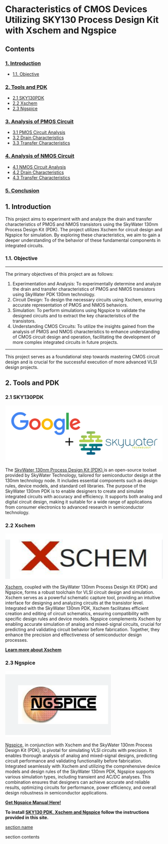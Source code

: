 <h1>Characteristics of CMOS Devices Utilizing SKY130 Process Design Kit with Xschem and Ngspice</h1>

<h2>Contents</h2>

<h3><a href="#intro">1. Introduction</a></h3>
<ul>
<li><a href="#obj">1.1. Objective</a></li>
</ul>
<h3><a href="#tool">2. Tools and PDK</a></h3>
<ul>
    <li><a href="#sky">2.1 SKY130PDK</a></li>
    <li><a href="#xschem">2.2 Xschem</a></li>
    <li><a href="#ngspice">2.3 Ngspice</a></li>
</ul>
<h3><a href="#">3. Analysis of PMOS Circuit</a></h3>
<ul>
  <li><a href="#">3.1 PMOS Circuit Analysis</a></li>
  <li><a href="#">3.2 Drain Characteristics</a></li>
  <li><a href="#">3.3 Transfer Characteristics</a></li>
</ul>
<h3><a href="#">4. Analysis of NMOS Circuit</h3>
<ul>
  <li><a href="#">4.1 NMOS Circuit Analysis</a></li>
  <li><a href="#">4.2 Drain Characteristics</a></li>
  <li><a href="#">4.3 Transfer Characteristics</a></li>
</ul>
<h3><a href="#">5. Conclusion</a></h3>

<h2><div id="intro">1. Introduction</div></h2>
<p>This project aims to experiment with and analyze the drain and transfer characteristics of PMOS and NMOS transistors using the SkyWater 130nm Process Design Kit (PDK). The project utilizes Xschem for circuit design and Ngspice for simulation. By exploring these characteristics, we aim to gain a deeper understanding of the behavior of these fundamental components in integrated circuits.</p>

<h3><div id="obj">1.1. Objective</div></h3>
<hr> The primary objectives of this project are as follows:</hr>
<ol>
   <li> Experimentation and Analysis: To experimentally determine and analyze the drain and transfer characteristics of PMOS and NMOS transistors using SkyWater PDK 130nm technology.</li>
    <li>Circuit Design: To design the necessary circuits using Xschem, ensuring accurate representation of PMOS and NMOS behaviors.</li>
    <li>Simulation: To perform simulations using Ngspice to validate the designed circuits and to extract the key characteristics of the transistors.</li>
    <li>Understanding CMOS Circuits: To utilize the insights gained from the analysis of PMOS and NMOS characteristics to enhance understanding of CMOS circuit design and operation, facilitating the development of more complex integrated circuits in future projects.</li>
</ol>

<hr>This project serves as a foundational step towards mastering CMOS circuit design and is crucial for the successful execution of more advanced VLSI design projects.</hr>

<h2><div id="tool">2. Tools and PDK</div></h2>
<h3><div id="sky">2.1 SKY130PDK</div></h3>
 <img src="https://github.com/Balakrishna-RK/Balakrishna-RK/blob/main/Projects/Characteristics_of_CMOS_Devices_Utilizing_SKY130_Process_Design_Kit_with_Xschem_and_Ngspice/assets/images/sykwater.png" alt="Skywater"> 
<p>The <a href="https://skywater-pdk.readthedocs.io/en/main/index.html#">SkyWater 130nm Process Design Kit (PDK) </a>is an open-source toolset provided by SkyWater Technology, tailored for semiconductor design at the 130nm technology node. It includes essential components such as design rules, device models, and standard cell libraries. The purpose of the SkyWater 130nm PDK is to enable designers to create and simulate integrated circuits with accuracy and efficiency. It supports both analog and digital circuit design, making it suitable for a wide range of applications from consumer electronics to advanced research in semiconductor technology.</p>
<h3><div id="xschem">2.2 Xschem</div></h3>
 <img src="https://github.com/Balakrishna-RK/Balakrishna-RK/blob/main/Projects/Characteristics_of_CMOS_Devices_Utilizing_SKY130_Process_Design_Kit_with_Xschem_and_Ngspice/assets/images/xschem.png" alt="Xschem">
<p><a href="https://xschem.sourceforge.io/stefan/index.html">Xschem</a>, coupled with the SkyWater 130nm Process Design Kit (PDK) and Ngspice, forms a robust toolchain for VLSI circuit design and simulation. Xschem serves as a powerful schematic capture tool, providing an intuitive interface for designing and analyzing circuits at the transistor level. Integrated with the SkyWater 130nm PDK, Xschem facilitates efficient creation and editing of circuit schematics, ensuring compatibility with specific design rules and device models. Ngspice complements Xschem by enabling accurate simulation of analog and mixed-signal circuits, crucial for predicting and validating circuit behavior before fabrication. Together, they enhance the precision and effectiveness of semiconductor design processes.</p>
<p><b><a href="https://xschem.sourceforge.io/stefan/xschem_man/xschem_man.html">Learn more about Xschem</a></b></p>
<h3><div id="ngspice">2.3 Ngspice</div></h3>
<img src="https://github.com/Balakrishna-RK/Balakrishna-RK/blob/main/Projects/Characteristics_of_CMOS_Devices_Utilizing_SKY130_Process_Design_Kit_with_Xschem_and_Ngspice/assets/images/ngspice.png" alt="NGSpice">
<p><a href="https://ngspice.sourceforge.io/">Ngspice</a>, in conjunction with Xschem and the SkyWater 130nm Process Design Kit (PDK), is pivotal for simulating VLSI circuits with precision. It enables thorough analysis of analog and mixed-signal designs, predicting circuit performance and validating functionality before fabrication. Integrated seamlessly with Xschem and utilizing the comprehensive device models and design rules of the SkyWater 130nm PDK, Ngspice supports various simulation types, including transient and AC/DC analyses. This combination ensures that designers can achieve accurate and reliable results, optimizing circuits for performance, power efficiency, and overall design robustness in semiconductor applications.</p>

<p><b><a href="https://ngspice.sourceforge.io/docs/ngspice-manual.pdf">Get Ngspice Manual Here!</a></b></p>

<p><b> To install <a href="https://xschem.sourceforge.io/stefan/xschem_man/tutorial_xschem_sky130.html">SKY130 PDK, Xschem and Ngspice</a> follow the instructions provided in this site.</b></p>



  <a href="#foo">section name</a>
<div id="foo">section contents</div>


